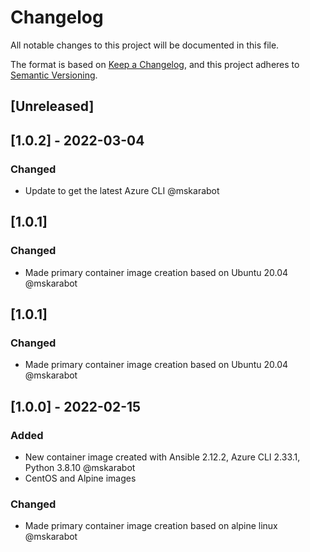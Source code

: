 # Changelog
All notable changes to this project will be documented in this file.

The format is based on [Keep a Changelog](https://keepachangelog.com/en/1.0.0/),
and this project adheres to [Semantic Versioning](https://semver.org/spec/v2.0.0.html).

## [Unreleased]

## [1.0.2] - 2022-03-04

### Changed
- Update to get the latest Azure CLI @mskarabot

## [1.0.1]

### Changed
- Made primary container image creation based on Ubuntu 20.04 @mskarabot

## [1.0.1]

### Changed
- Made primary container image creation based on Ubuntu 20.04 @mskarabot

## [1.0.0] - 2022-02-15
### Added
- New container image created with Ansible 2.12.2, Azure CLI 2.33.1, Python 3.8.10 @mskarabot
- CentOS and Alpine images

### Changed
- Made primary container image creation based on alpine linux @mskarabot 
